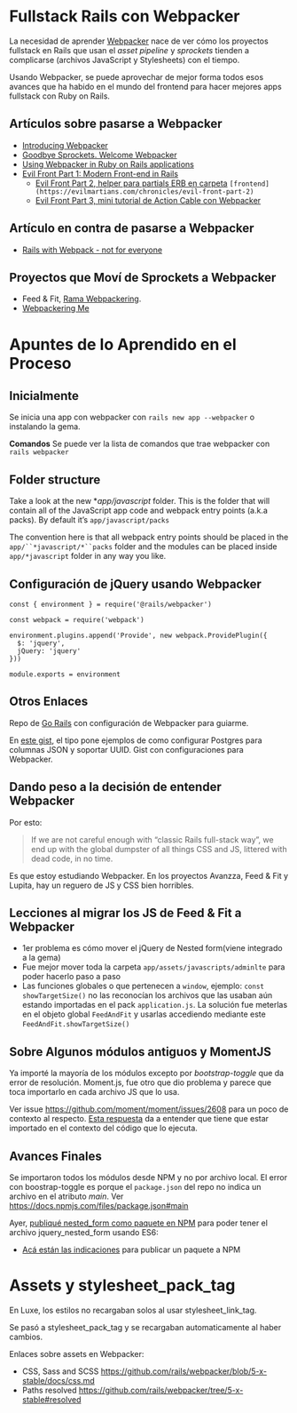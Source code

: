 # Fullstack Rails con Webpacker
La necesidad de aprender [Webpacker](https://github.com/rails/webpacker) nace de ver cómo los proyectos fullstack en Rails que usan el *asset pipeline* y *sprockets* tienden a complicarse (archivos JavaScript y Stylesheets) con el tiempo.

Usando Webpacker, se puede aprovechar de mejor forma todos esos avances que ha habido en el mundo del frontend para hacer mejores apps fullstack con Ruby on Rails.

## Artículos sobre pasarse a Webpacker
- [Introducing Webpacker](https://medium.com/statuscode/introducing-webpacker-7136d66cddfb)
- [Goodbye Sprockets. Welcome Webpacker](https://medium.com/@coorasse/goodbye-sprockets-welcome-webpacker-3-0-ff877fb8fa79)
- [Using Webpacker in Ruby on Rails applications](https://www.lugolabs.com/articles/using-webpacker-in-ruby-on-rails-applications)
- [Evil Front Part 1: Modern Front-end in Rails](https://evilmartians.com/chronicles/evil-front-part-1)
    - [Evil Front Part 2, helper para partials ERB en carpeta](https://evilmartians.com/chronicles/evil-front-part-2) `[frontend](https://evilmartians.com/chronicles/evil-front-part-2)`
    - [Evil Front Part 3, mini tutorial de Action Cable con Webpacker](https://evilmartians.com/chronicles/evil-front-part-3)
## Artículo en contra de pasarse a Webpacker
- [Rails with Webpack - not for everyone](https://www.codementor.io/@help/rails-with-webpack-not-for-everyone-feucqq83z)
## Proyectos que Moví de Sprockets a Webpacker
- Feed & Fit, [Rama Webpackering](https://bitbucket.org/devaspros/feed-fit/branch/webpackering).
- [Webpackering Me](https://github.com/cesc1989/webpackering-me/)
# Apuntes de lo Aprendido en el Proceso
## Inicialmente

Se inicia una app con webpacker con `rails new app --webpacker` o instalando la gema.

**Comandos**
Se puede ver la lista de comandos que trae webpacker con `rails webpacker`

## Folder structure

Take a look at the new **app/*javascript** folder. This is the folder that will contain all of the JavaScript app code and webpack entry points (a.k.a packs). By default it’s `app/javascript/packs`

The convention here is that all webpack entry points should be placed in the `app/``*javascript/*``packs` folder and the modules can be placed inside `app/*javascript` folder in any way you like.


## Configuración de jQuery usando Webpacker
    const { environment } = require('@rails/webpacker')
    
    const webpack = require('webpack')
    
    environment.plugins.append('Provide', new webpack.ProvidePlugin({
      $: 'jquery',
      jQuery: 'jquery'
    }))
    
    module.exports = environment


## Otros Enlaces

Repo de [Go Rails](https://github.com/gorails-screencasts/bootstap-with-webpack-4) con configuración de Webpacker para guiarme.

En [este gist](https://gist.github.com/andyyou/834e82f5723fec9d2dc021fb7b819517), el tipo pone ejemplos de como configurar Postgres para columnas JSON y soportar UUID. Gist con configuraciones para Webpacker.

## Dando peso a la decisión de entender Webpacker

Por esto:

> If we are not careful enough with “classic Rails full-stack way”, we end up with the global dumpster of all things CSS and JS, littered with dead code, in no time.

Es que estoy estudiando Webpacker. En los proyectos Avanzza, Feed & Fit y Lupita, hay un reguero de JS y CSS bien horribles.

## Lecciones al migrar los JS de Feed & Fit a Webpacker
- 1er problema es cómo mover el jQuery de Nested form(viene integrado a la gema)
- Fue mejor mover toda la carpeta `app/assets/javascripts/adminlte` para poder hacerlo paso a paso
- Las funciones globales o que pertenecen a `window`, ejemplo: `const showTargetSize()` no las reconocían los archivos que las usaban aún estando importadas en el pack `application.js`. La solución fue meterlas en el objeto global `FeedAndFit` y usarlas accediendo mediante este `FeedAndFit.showTargetSize()`
## Sobre Algunos módulos antiguos y MomentJS

Ya importé la mayoría de los módulos excepto por *bootstrap-toggle* que da error de resolución.
Moment.js, fue otro que dio problema y parece que toca importarlo en cada archivo JS que lo usa.

Ver issue https://github.com/moment/moment/issues/2608 para un poco de contexto al respecto. [Esta respuesta](https://github.com/moment/moment/issues/2608#issuecomment-419793802) da a entender que tiene que estar importado en el contexto del código que lo ejecuta.

## Avances Finales

Se importaron todos los módulos desde NPM y no por archivo local. El error con boostrap-toggle es porque el `package.json` del repo no indica un archivo en el atributo *main*. Ver https://docs.npmjs.com/files/package.json#main

Ayer, [publiqué nested_form como paquete en NPM](https://www.npmjs.com/package/jquery_nested_form) para poder tener el archivo jquery_nested_form usando ES6:


- [Acá están las indicaciones](https://docs.npmjs.com/packages-and-modules/contributing-packages-to-the-registry) para publicar un paquete a NPM


# Assets y stylesheet_pack_tag

En Luxe, los estilos no recargaban solos al usar stylesheet_link_tag.

Se pasó a stylesheet_pack_tag y se recargaban automaticamente al haber cambios.

Enlaces sobre assets en Webpacker:

- CSS, Sass and SCSS https://github.com/rails/webpacker/blob/5-x-stable/docs/css.md
- Paths resolved https://github.com/rails/webpacker/tree/5-x-stable#resolved

